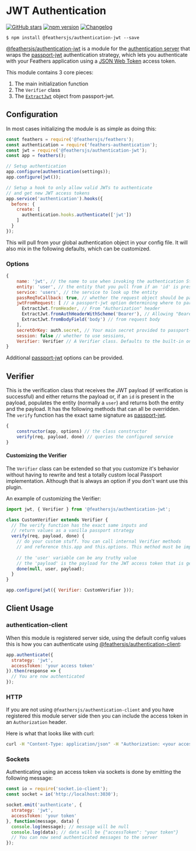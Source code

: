 # JWT Authentication

[![GitHub stars](https://img.shields.io/github/stars/feathersjs/authentication-jwt.png?style=social&label=Star)](https://github.com/feathersjs/authentication-jwt/)
[![npm version](https://img.shields.io/npm/v/@feathersjs/authentication-jwt.png?style=flat-square)](https://www.npmjs.com/package/@feathersjs/authentication-jwt)
[![Changelog](https://img.shields.io/badge/changelog-.md-blue.png?style=flat-square)](https://github.com/feathersjs/authentication-jwt/blob/master/CHANGELOG.md)

```
$ npm install @feathersjs/authentication-jwt --save
```


[@feathersjs/authentication-jwt](https://github.com/feathersjs/authentication-jwt) is a module for the [authentication server](./server.md) that wraps the [passport-jwt](https://github.com/themikenicholson/passport-jwt) authentication strategy, which lets you authenticate with your Feathers application using a [JSON Web Token](https://jwt.io/) access token.

This module contains 3 core pieces:

1. The main initialization function
2. The `Verifier` class
3. The [`ExtractJwt`](https://github.com/themikenicholson/passport-jwt#extracting-the-jwt-from-the-request) object from passport-jwt.

## Configuration

In most cases initializing the module is as simple as doing this:

```js
const feathers = require('@feathersjs/feathers');
const authentication = require('feathers-authentication');
const jwt = require('@feathersjs/authentication-jwt');
const app = feathers();

// Setup authentication
app.configure(authentication(settings));
app.configure(jwt());

// Setup a hook to only allow valid JWTs to authenticate
// and get new JWT access tokens
app.service('authentication').hooks({
  before: {
    create: [
      authentication.hooks.authenticate(['jwt'])
    ]
  }
});
```

This will pull from your global authentication object in your config file. It will also mix in the following defaults, which can be customized.

### Options

```js
{
    name: 'jwt', // the name to use when invoking the authentication Strategy
    entity: 'user', // the entity that you pull from if an 'id' is present in the payload
    service: 'users', // the service to look up the entity
    passReqToCallback: true, // whether the request object should be passed to `verify`
    jwtFromRequest: [ // a passport-jwt option determining where to parse the JWT
      ExtractJwt.fromHeader, // From "Authorization" header
      ExtractJwt.fromAuthHeaderWithScheme('Bearer'), // Allowing "Bearer" prefix
      ExtractJwt.fromBodyField('body') // from request body
    ],
    secretOrKey: auth.secret, // Your main secret provided to passport-jwt
    session: false // whether to use sessions,
    Verifier: Verifier // A Verifier class. Defaults to the built-in one but can be a custom one. See below for details.
}
```

Additional [passport-jwt](https://github.com/themikenicholson/passport-jwt) options can be provided.

## Verifier

This is the verification class that receives the JWT payload (if verification is successful) and either returns the payload or, if an `id` is present in the payload, populates the entity (normally a `user`) and returns both the entity and the payload. It has the following methods that can all be overridden. The `verify` function has the exact same signature as [passport-jwt](https://github.com/themikenicholson/passport-jwt).

```js
{
    constructor(app, options) // the class constructor
    verify(req, payload, done) // queries the configured service
}
```

#### Customizing the Verifier

The `Verifier` class can be extended so that you customize it's behavior without having to rewrite and test a totally custom local Passport implementation. Although that is always an option if you don't want use this plugin.

An example of customizing the Verifier:

```js
import jwt, { Verifier } from '@feathersjs/authentication-jwt';

class CustomVerifier extends Verifier {
  // The verify function has the exact same inputs and 
  // return values as a vanilla passport strategy
  verify(req, payload, done) {
    // do your custom stuff. You can call internal Verifier methods
    // and reference this.app and this.options. This method must be implemented.
    
    // the 'user' variable can be any truthy value
    // the 'payload' is the payload for the JWT access token that is generated after successful authentication
    done(null, user, payload);
  }
}

app.configure(jwt({ Verifier: CustomVerifier }));
```

## Client Usage

### authentication-client

When this module is registered server side, using the default config values this is how you can authenticate using [@feathersjs/authentication-client](./client.md):

```js
app.authenticate({
  strategy: 'jwt',
  accessToken: 'your access token'
}).then(response => {
  // You are now authenticated
});
```

### HTTP

If you are not using `@feathersjs/authentication-client` and you have registered this module server side then you can include the access token in an `Authorization` header.

Here is what that looks like with curl:

```bash
curl -H "Content-Type: application/json" -H "Authorization: <your access token>" -X POST http://localhost:3030/authentication
```

### Sockets

Authenticating using an access token via sockets is done by emitting the following message:

```js
const io = require('socket.io-client');
const socket = io('http://localhost:3030');

socket.emit('authenticate', {
  strategy: 'jwt',
  accessToken: 'your token'
}, function(message, data) {
  console.log(message); // message will be null
  console.log(data); // data will be {"accessToken": "your token"}
  // You can now send authenticated messages to the server
});
```
